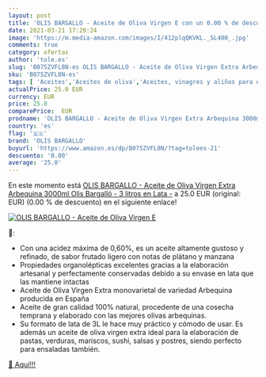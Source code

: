 ```yaml
---
layout: post
title: 'OLIS BARGALLO - Aceite de Oliva Virgen E con un 0.00 % de descuento'
date: 2021-03-21 17:29:24
image: 'https://m.media-amazon.com/images/I/412plqQKVKL._SL400_.jpg'
comments: true
category: ofertas
author: 'tole.es'
slug: 'B075ZVFL8N-es OLIS BARGALLO - Aceite de Oliva Virgen Extra Arbequina...'
sku: 'B075ZVFL8N-es'
tags: [ 'Aceites','Aceites de oliva','Aceites, vinagres y aliños para ensalada','Alimentación y bebidas','aceite','arbequina','de','extra','olis bargallo','oliva','virgen', ]
actualPrice: 25.0 EUR
currency: EUR
price: 25.0
comparePrice:  EUR
prodname: 'OLIS BARGALLO - Aceite de Oliva Virgen Extra Arbequina 3000ml Olis Bargalló - 3 litros en Lata -'
country: 'es'
flag: '🇪🇸'
brand: 'OLIS BARGALLO'
buyurl: 'https://www.amazon.es/dp/B075ZVFL8N/?tag=tolees-21'
descuento: '0.00'
average: '25.0'
---
```


En este momento está [OLIS BARGALLO - Aceite de Oliva Virgen Extra Arbequina 3000ml Olis Bargalló - 3 litros en Lata -](https://www.amazon.es/dp/B075ZVFL8N/?tag=tolees-21) a 25.0 EUR (original:  EUR) (0.00 %  de descuento) en el siguiente enlace!

[![OLIS BARGALLO - Aceite de Oliva Virgen E](https://m.media-amazon.com/images/I/412plqQKVKL._SL400_.jpg)](https://www.amazon.es/dp/B075ZVFL8N/?tag=tolees-21)

🔎:

- Con una acidez máxima de 0,60%, es un aceite altamente gustoso y refinado, de sabor frutado ligero con notas de plátano y manzana
- Propiedades organolépticas excelentes gracias a la elaboración artesanal y perfectamente conservadas debido a su envase en lata que las mantiene intactas
- Aceite de Oliva Virgen Extra monovarietal de variedad Arbequina producida en España
- Aceite de gran calidad 100% natural, procedente de una cosecha temprana y elaborado con las mejores olivas arbequinas.
- Su formato de lata de 3L le hace muy práctico y cómodo de usar. Es además un aceite de oliva virgen extra ideal para la elaboración de pastas, verduras, mariscos, sushi, salsas y postres, siendo perfecto para ensaladas también.

[🛒 Aquí!!!](https://www.amazon.es/dp/B075ZVFL8N/?tag=tolees-21)
